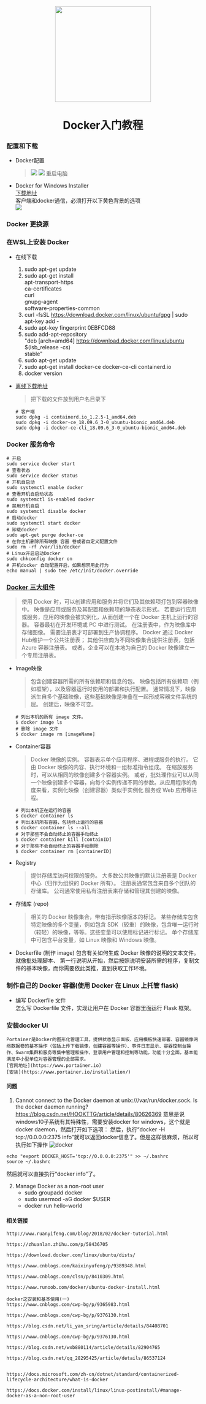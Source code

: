 
<p align="center">
<img width="250" align="center" src="Assets/bg2018020901.png"/>
</p>
<h1 align="center">Docker入门教程</h1>

### 配置和下载
* Docker配置
    > ![](Assets/Snipaste_2019-05-15_18-55-19.png)
    > ![](Assets/Snipaste_2019-05-15_18-55-53.png)
    重启电脑    

* Docker for Windows Installer  
    [下载地址](https://download.docker.com/win/stable/Docker%20for%20Windows%20Installer.exe)  
    客户端和docker通信，必须打开以下黄色背景的选项  
    ![](Assets/Snipaste_2019-05-15_19-25-37.png)

### Docker 更换源

### 在WSL上安装 Docker 
* 在线下载
    1. sudo apt-get update
    2. sudo apt-get install \
        apt-transport-https \
        ca-certificates \
        curl \
        gnupg-agent \
        software-properties-common
    3. curl -fsSL https://download.docker.com/linux/ubuntu/gpg | sudo apt-key add -
    4. sudo apt-key fingerprint 0EBFCD88
    5. sudo add-apt-repository \
    "deb [arch=amd64] https://download.docker.com/linux/ubuntu \
    $(lsb_release -cs) \
    stable"
    6. sudo apt-get update
    7. sudo apt-get install docker-ce docker-ce-cli containerd.io
    8. docker version   
 
* [离线下载地址](https://download.docker.com/linux/ubuntu/dists/bionic/pool/stable/amd64/)
    > 把下载的文件放到用户名目录下

    ```
    # 客户端
    sudo dpkg -i containerd.io_1.2.5-1_amd64.deb
    sudo dpkg -i docker-ce_18.09.6_3-0_ubuntu-bionic_amd64.deb
    sudo dpkg -i docker-ce-cli_18.09.6_3-0_ubuntu-bionic_amd64.deb
    ```


### Docker 服务命令

```
# 开启  
sudo service docker start
# 查看状态  
sudo service docker status
# 开机自启动  
sudo systemctl enable docker
# 查看开机自启动状态  
sudo systemctl is-enabled docker
# 禁用开机自启  
sudo systemctl disable docker
# 启动docker
sudo systemctl start docker
# 卸载docker
sudo apt-get purge docker-ce
# 在你主机删除所有映像 容器 卷或者自定义配置文件
sudo rm -rf /var/lib/docker
# Linux开启启动Docker
sudo chkconfig docker on
# 开机docker 自动配置开启，如果想禁用此行为
echo manual | sudo tee /etc/init/docker.override
```


### [Docker 三大组件](https://docs.microsoft.com/zh-cn/dotnet/standard/containerized-lifecycle-architecture/docker-containers-images-and-registries)
> 使用 Docker 时，可以创建应用和服务并将它们及其依赖项打包到容器映像中。 
> 映像是应用或服务及其配置和依赖项的静态表示形式。
> 若要运行应用或服务，应用的映像会被实例化，从而创建一个在 Docker 主机上运行的容器。 
> 容器最初在开发环境或 PC 中进行测试。
> 在注册表中，作为映像库中存储图像。 需要注册表才可部署到生产协调程序。 
> Docker 通过 Docker Hub维护一个公共注册表；
> 其他供应商为不同映像集合提供注册表，包括 Azure 容器注册表。 
> 或者，企业可以在本地为自己的 Docker 映像建立一个专用注册表。

* Image映像
    > 包含创建容器所需的所有依赖项和信息的包。 映像包括所有依赖项（例如框架），以及容器运行时使用的部署和执行配置。 通常情况下，映像派生自多个基础映像，这些基础映像是堆叠在一起形成容器文件系统的层。 创建后，映像不可变。
    ```
    # 列出本机的所有 image 文件。  
    $ docker image ls
    # 删除 image 文件  
    $ docker image rm [imageName]
    ```

* Container容器
    > Docker 映像的实例。 容器表示单个应用程序、进程或服务的执行。 它由 Docker 映像的内容、执行环境和一组标准指令组成。 在缩放服务时，可以从相同的映像创建多个容器实例。 或者，批处理作业可以从同一个映像创建多个容器，向每个实例传递不同的参数。从应用程序的角度来看，实例化映像（创建容器）类似于实例化 服务或 Web 应用等进程。
    ```
    # 列出本机正在运行的容器  
    $ docker container ls
    # 列出本机所有容器，包括终止运行的容器  
    $ docker container ls --all
    # 对于那些不会自动终止的容器手动终止
    $ docker container kill [containID]
    # 对于那些不会自动终止的容器手动删除
    $ docker container rm [containerID]
    ```

* Registry
    > 提供存储库访问权限的服务。 大多数公共映像的默认注册表是 Docker 中心（归作为组织的 Docker 所有）。 注册表通常包含来自多个团队的存储库。 公司通常使用私有注册表来存储和管理其创建的映像。

* 存储库 (repo)
    > 相关的 Docker 映像集合，带有指示映像版本的标记。 某些存储库包含特定映像的多个变量，例如包含 SDK（较重）的映像，包含唯一运行时（较轻）的映像，等等。这些变量可以使用标记进行标记。 单个存储库中可包含平台变量，如 Linux 映像和 Windows 映像。

* Dockerfile (制作 image)
    包含有关如何生成 Docker 映像的说明的文本文件。 就像批处理脚本、 第一行说明从开始，然后按照说明安装所需的程序，复制文件的基本映像，而你需要依此类推，直到获取工作环境。

### 制作自己的 Docker 容器(使用 Docker 在 Linux 上托管 flask)
* 编写 Dockerfile 文件  
    怎么写 Dockerfile 文件，实现让用户在 Docker 容器里面运行 Flask 框架。
### 安装docker UI
    Portainer是Docker的图形化管理工具，提供状态显示面板、应用模板快速部署、容器镜像网络数据卷的基本操作（包括上传下载镜像，创建容器等操作）、事件日志显示、容器控制台操作、Swarm集群和服务等集中管理和操作、登录用户管理和控制等功能。功能十分全面，基本能满足中小型单位对容器管理的全部需求。
    [官网地址](https://www.portainer.io)
    [安装](https://www.portainer.io/installation/)

#### 问题
1. Cannot connect to the Docker daemon at unix:///var/run/docker.sock. Is the docker daemon running? <https://blog.csdn.net/HOOKTTG/article/details/80626369>
意思是说windows10子系统有其特殊性，需要安装docker for windows，这个就是docker daemon，然后打开如下选项：
然后，执行“docker -H tcp://0.0.0.0:2375 info”就可以返回docker信息了。但是这样很麻烦，所以可执行如下操作
![docker](Assets/20180608175713938.jpg)

```
echo "export DOCKER_HOST='tcp://0.0.0.0:2375'" >> ~/.bashrc
source ~/.bashrc
```
然后就可以直接执行“docker info”了。

2. Manage Docker as a non-root user
    * sudo groupadd docker
    * sudo usermod -aG docker $USER
    * docker run hello-world

#### 相关链接
    http://www.ruanyifeng.com/blog/2018/02/docker-tutorial.html

    https://zhuanlan.zhihu.com/p/58436705

    https://download.docker.com/linux/ubuntu/dists/

    https://www.cnblogs.com/kaixinyufeng/p/9389348.html

    https://www.cnblogs.com/clsn/p/8410309.html

    https://www.runoob.com/docker/ubuntu-docker-install.html

    docker之安装和基本使用(一)
    https://www.cnblogs.com/cwp-bg/p/9365983.html

    https://www.cnblogs.com/cwp-bg/p/9376130.html

    https://blog.csdn.net/li_yan_sring/article/details/84408701

    https://www.cnblogs.com/cwp-bg/p/9376130.html

    https://blog.csdn.net/wxb880114/article/details/82904765

    https://blog.csdn.net/qq_28295425/article/details/86537124


    https://docs.microsoft.com/zh-cn/dotnet/standard/containerized-lifecycle-architecture/what-is-docker

    https://docs.docker.com/install/linux/linux-postinstall/#manage-docker-as-a-non-root-user
    
